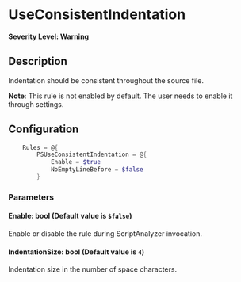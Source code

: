 ﻿# UseConsistentIndentation
**Severity Level: Warning**

## Description
Indentation should be consistent throughout the source file.

**Note**: This rule is not enabled by default. The user needs to enable it through settings.

## Configuration
```powershell
    Rules = @{
        PSUseConsistentIndentation = @{
            Enable = $true
            NoEmptyLineBefore = $false
        }
```

### Parameters

#### Enable: bool (Default value is `$false`)
Enable or disable the rule during ScriptAnalyzer invocation.

#### IndentationSize: bool (Default value is `4`)
Indentation size in the number of space characters.
